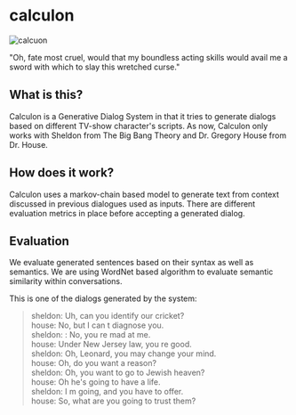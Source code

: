 # calculon

![calcuon](https://futuramaworldsoftomorrow.gamepedia.com/media/futuramaworldsoftomorrow.gamepedia.com/thumb/a/a9/Goal_Calculon_Shakespeare.png/238px-Goal_Calculon_Shakespeare.png?version=092eb1904a9bd666ff32bf9f1fa27ef4)

"Oh, fate most cruel, would that my boundless acting skills would avail mе a sword with which to slay this wretched curse."

## What is this?
Calculon is a Generative Dialog System in that it tries to generate dialogs based on different TV-show character's scripts.
As now, Calculon only works with Sheldon from The Big Bang Theory and Dr. Gregory House from Dr. House.

## How does it work?
Calculon uses a markov-chain based model to generate text from context discussed in previous dialogues used as inputs. There are different evaluation metrics in place before accepting a generated dialog.

## Evaluation
We evaluate generated sentences based on their syntax as well as semantics. We are using WordNet based algorithm to evaluate semantic similarity within conversations.

This is one of the dialogs generated by the system:
> sheldon: Uh, can you identify our cricket? <br />
house: No, but I can t diagnose you.<br />
sheldon: : No, you re mad at me.<br />
house: Under New Jersey law, you re good.<br />
sheldon: Oh, Leonard, you may change your mind.<br />
house: Oh, do you want a reason?<br />
sheldon: Oh, you want to go to Jewish heaven?<br />
house: Oh he's going to have a life.<br />
sheldon: I m going, and you have to offer.<br />
house: So, what are you going to trust them?<br />

